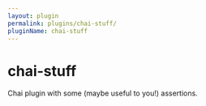 ```yaml
---
layout: plugin
permalink: plugins/chai-stuff/
pluginName: chai-stuff
---
```


# chai-stuff
Chai plugin with some (maybe useful to you!) assertions.
